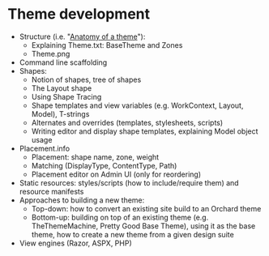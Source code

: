 # Theme development



- Structure (i.e. "[Anatomy of a theme](http://docs.orchardproject.net/Documentation/Anatomy-of-a-theme)"):
	- Explaining Theme.txt: BaseTheme and Zones
	- Theme.png
- Command line scaffolding
- Shapes:
	- Notion of shapes, tree of shapes
	- The Layout shape
	- Using Shape Tracing
	- Shape templates and view variables (e.g. WorkContext, Layout, Model), T-strings
	- Alternates and overrides (templates, stylesheets, scripts)
	- Writing editor and display shape templates, explaining Model object usage
- Placement.info
	- Placement: shape name, zone, weight
	- Matching (DisplayType, ContentType, Path)
	- Placement editor on Admin UI (only for reordering)
- Static resources: styles/scripts (how to include/require them) and resource manifests
- Approaches to building a new theme:
	- Top-down: how to convert an existing site build to an Orchard theme
	- Bottom-up: building on top of an existing theme (e.g. TheThemeMachine, Pretty Good Base Theme), using it as the base theme, how to create a new theme from a given design suite
- View engines (Razor, ASPX, PHP)